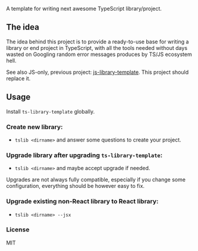 A template for writing next awesome TypeScript library/project.

## The idea

The idea behind this project is to provide a ready-to-use base for writing a library or end project in TypeScript, with
all the tools needed without days wasted on Googling random error messages produces by TS/JS ecosystem hell.

See also JS-only, previous project: [js-library-template][1]. This project should replace it.

## Usage

Install `ts-library-template` globally.

### Create new library:
- `tslib <dirname>` and answer some questions to create your project.

### Upgrade library after upgrading `ts-library-template`:
- `tslib <dirname>` and maybe accept upgrade if needed.

Upgrades are not always fully compatible, especially if you change some configuration, everything should be however easy
to fix.

### Upgrade existing non-React library to React library:
- `tslib <dirname> --jsx`

### License

MIT

[1]: https://www.npmjs.com/package/js-library-template
